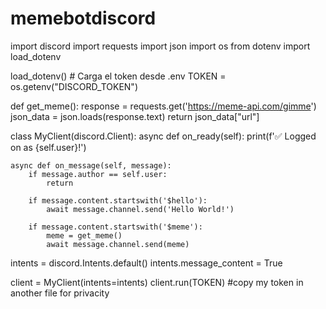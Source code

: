# memebotdiscord
import discord
import requests
import json
import os
from dotenv import load_dotenv

load_dotenv()  # Carga el token desde .env
TOKEN = os.getenv("DISCORD_TOKEN")

def get_meme():
    response = requests.get('https://meme-api.com/gimme')
    json_data = json.loads(response.text)
    return json_data["url"]

class MyClient(discord.Client):
    async def on_ready(self):
        print(f'✅ Logged on as {self.user}!')

    async def on_message(self, message):
        if message.author == self.user:
            return

        if message.content.startswith('$hello'):
            await message.channel.send('Hello World!')

        if message.content.startswith('$meme'):
            meme = get_meme()
            await message.channel.send(meme)

intents = discord.Intents.default()
intents.message_content = True

client = MyClient(intents=intents)
client.run(TOKEN) #copy my token in another file for privacity


